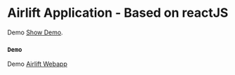 # Airlift Application - Based on reactJS

Demo [Show Demo]([[https://nekores.github.io/airlift/]).

### `Demo`

Demo [Airlift Webapp](https://nekores.github.io/airlift/)


